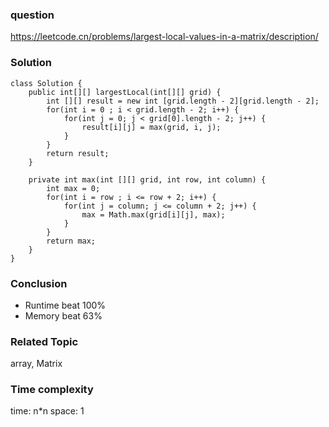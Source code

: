 ### question
https://leetcode.cn/problems/largest-local-values-in-a-matrix/description/
### Solution
```
class Solution {
    public int[][] largestLocal(int[][] grid) {
        int [][] result = new int [grid.length - 2][grid.length - 2];
        for(int i = 0 ; i < grid.length - 2; i++) {
            for(int j = 0; j < grid[0].length - 2; j++) {
                result[i][j] = max(grid, i, j);
            }
        }
        return result;
    }

    private int max(int [][] grid, int row, int column) {
        int max = 0;
        for(int i = row ; i <= row + 2; i++) {
            for(int j = column; j <= column + 2; j++) {
                max = Math.max(grid[i][j], max);
            }
        }
        return max;
    }
}
```
### Conclusion
- Runtime beat 100%
- Memory beat 63%

### Related Topic
array, Matrix

### Time complexity
time: n*n
space: 1